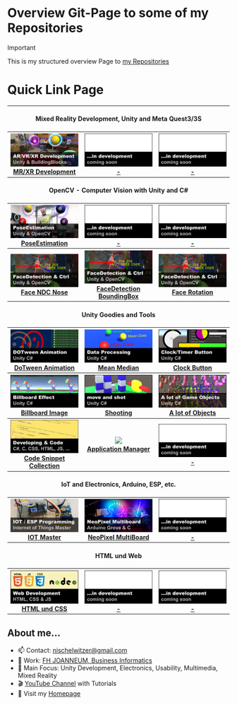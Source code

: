 # Overview Git-Page to some of my Repositories

> [!IMPORTANT]  
> This is my structured overview Page to <a href="https://github.com/nischelwitzer?tab=repositories">my Repositories</a> 

# Quick Link Page

<table width=100%>
        <tr>
            <th colspan="3"><br>Mixed Reality Development, Unity and Meta Quest3/3S<br><br></th>
        </tr>        
        <tr>
            <th width=33%><a href="https://github.com/nischelwitzer/MixedReality_DevUnity">
              <img src="./pics/xr_development.png" width="100%"><br>MR/XR Development</a></th>
            <th width=33%><a href="../../.."><img src="./pics/coming.png" width="100%"><br>-</a></th>
            <th width=33%><a href="../../.."><img src="./pics/coming.png" width="100%"><br>-</a></th>
        </tr>
        <tr>
            <th colspan="3"><br>OpenCV - Computer Vision with Unity and C#<br><br></th>
        </tr>          
        <tr>
            <th width=33%><a href="https://github.com/nischelwitzer/OCV-BodyPose-Tools">
                    <img src="./pics/poseEstimation.png" width="100%"><br>PoseEstimation</a></th>
            <th width=33%><a href="../../.."><img src="./pics/coming.png" width="100%"><br>-</a></th>
            <th width=33%><a href="../../.."><img src="./pics/coming.png" width="100%"><br>-</a></th>
        </tr>
        <tr>
            <th width=33%><a href="../../../OCV-face68-Nose-Mouth-BB"><img src="./pics/faceDetection.png" width="100%"><br>Face NDC Nose</a></th>            
            <th width=33%><a href="../../../OCV-face68-FaceMask"><img src="./pics/faceDetection.png" width="100%"><br>FaceDetection BoundingBox</a></th>
            <th width=33%><a href="../../../OCV-face68-2DOF-Rotation"><img src="./pics/faceDetection.png" width="100%"><br>Face Rotation</a></th>
        </tr>       
        <tr>
            <th colspan="3"><br>Unity Goodies and Tools<br><br></th>
        </tr>
        <tr>
            <th width=33%><a href="../../../DoTweenShow"><img src="./pics//dotween.png" width="100%"><br>DoTween Animation</a></th>
            <th width=33%><a href="../../../Calc_MeanMediand"><img src="./pics/mean_median.png" width="100%"><br>Mean Median</a></th>
            <th width=33%><a href="../../../ClockButton"><img src="./pics/clockbutton.png" width="100%"><br>Clock Button</a></th>
        </tr>
        <tr>
            <th width=33%><a href="../../../Billboard_Modes"><img src="./pics/billboard.png" width="100%"><br>Billboard Image</a></th>
            <th width=33%><a href="../../../Cannon_MoveShot"><img src="./pics/shot.png" width="100%"><br>Shooting</a></th>
            <th width=33%><a href="../../../MultiObjects_XYZ"><img src="./pics/alotofobjects.png" width="100%"><br>A lot of Objects</a></th>
        </tr>
        <tr>
            <th width=33%><a href="../../../Unity-CSharp-Code-Snippets"><img src="./pics/code.png" width="100%"><br>Code Snippet Collection</a></th>
            <th width=33%><a href="../../../applicationmanager"><img src="./pics/code" width="100%"><br>Application Manager</a></th>
            <th width=33%><a href="../../.."><img src="./pics/coming.png" width="100%"><br>-</a></th>
        </tr>
        <tr>
            <th colspan="3"><br>IoT and Electronics, Arduino, ESP, etc.<br><br></th>
        </tr>            
        <tr>
            <th width=33%><a href="../../../IOT-Master"><img src="./pics/iot_master.png" width="100%"><br>IOT Master</a></th>
            <th width=33%><a href="../../../Grove-NeoPixel-Multiboard"><img src="./pics/neopixel.png" width="100%"><br>NeoPixel MultiBoard</a></th>
            <th width=33%><a href="../../.."><img src="./pics/coming.png" width="100%"><br>-</a></th>
        </tr>      
        <tr>
            <th colspan="3"><br>HTML und Web<br><br></th>
        </tr>
        <tr>
            <th width=33%><a href="../../../HTML-CSS-Lecture-Basics"><img src="./pics/html_css.png" width="100%"><br>HTML und CSS</a></th>
            <th width=33%><a href="../../.."><img src="./pics/coming.png" width="100%"><br>-</a></th>
            <th width=33%><a href="../../.."><img src="./pics/coming.png" width="100%"><br>-</a></th>
        </tr>
</table>

## About me...

* 📫 Contact: nischelwitzer@gmail.com 
* 👥 Work: [FH JOANNEUM, Business Informatics](https://www.fh-joanneum.at/hochschule/person/alexander-nischelwitzer/)
* 🙌 Main Focus: Unity Development, Electronics, Usability, Multimedia, Mixed Reality
* 🎬 [YouTube Channel](https://www.youtube.com/@AlexanderKNischelwitzer) with Tutorials
* 👾 Visit my <a href="http://www.nischelwitzer.com" target="_blank">Homepage</a>

